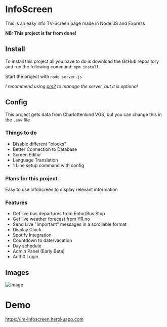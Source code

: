 # InfoScreen

This is an easy info TV-Screen page made in Node.JS and Express

**NB: This project is far from done!**

## Install
To install this project all you have to do is download the GitHub repository and run the following command: ```npm install```

Start the project with ``` node server.js ```

*I recommend using [pm2](https://pm2.keymetrics.io/) to manage the server, but it is optional*
## Config
This project gets data from Charlottenlund VGS, but you can change this in the ```.env``` file

### Things to do
- Disable different "blocks"
- Better Connection to Database
- Screen Editor
- Language Translation
- 1 Line setup command with config

### Plans for this project
Easy to use InfoScreen to display relevant information

### Features
- Get live bus departures from Entur/Bus Stop
- Get live weather forecast from YR.no
- Send Live "Important" messages in a scrollable format
- Display Clock
- Spotify Integration
- Countdown to date/vacation
- Day schedule
- Admin Panel (Early Beta)
- Auth0 Login

## Images
![image](https://user-images.githubusercontent.com/40148297/153213480-c6284d0b-5687-46a2-8d68-22cf078364c2.png)


# Demo
https://im-infoscreen.herokuapp.com
